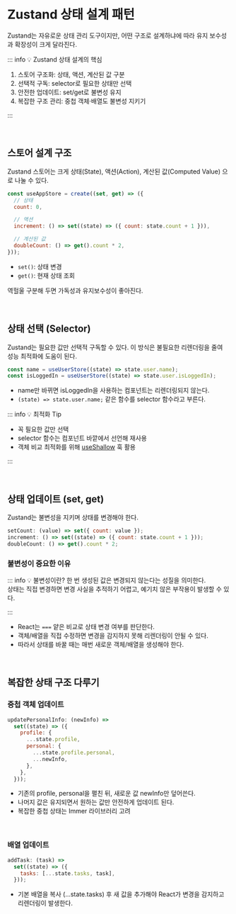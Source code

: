 # Zustand 상태 설계 패턴

Zustand는 자유로운 상태 관리 도구이지만, 어떤 구조로 설계하냐에 따라 유지 보수성과 확장성이 크게 달라진다.

::: info 💡 Zustand 상태 설계의 핵심

1. 스토어 구조화: 상태, 액션, 계산된 값 구분
2. 선택적 구독: selector로 필요한 상태만 선택
3. 안전한 업데이트: set/get로 불변성 유지
4. 복잡한 구조 관리: 중첩 객체·배열도 불변성 지키기

:::

<br>

## 스토어 설계 구조

Zustand 스토어는 크게 상태(State), 액션(Action), 계산된 값(Computed Value) 으로 나눌 수 있다.

```jsx
const useAppStore = create((set, get) => ({
  // 상태
  count: 0,

  // 액션
  increment: () => set((state) => ({ count: state.count + 1 })),

  // 계산된 값
  doubleCount: () => get().count * 2,
}));
```

- `set()`: 상태 변경
- `get()`: 현재 상태 조회

역헐울 구분해 두면 가독성과 유지보수성이 좋아진다.

<br>

## 상태 선택 (Selector)

Zustand는 필요한 값만 선택적 구독할 수 있다. 이 방식은 불필요한 리렌더링을 줄여 성능 최적화에 도움이 된다.

```jsx
const name = useUserStore((state) => state.user.name);
const isLoggedIn = useUserStore((state) => state.user.isLoggedIn);
```

- name만 바뀌면 isLoggedIn을 사용하는 컴포넌트는 리렌더링되지 않는다.
- `(state) => state.user.name;` 같은 함수를 selector 함수라고 부른다.

::: info 💡 최적화 Tip

- 꼭 필요한 값만 선택
- selector 함수는 컴포넌트 바깥에서 선언해 재사용
- 객체 비교 최적화를 위해 [useShallow](https://zustand.docs.pmnd.rs/hooks/use-shallow) 훅 활용

:::

<br>

## 상태 업데이트 (set, get)

Zustand는 불변성을 지키며 상태를 변경해야 한다.

```jsx
setCount: (value) => set({ count: value });
increment: () => set((state) => ({ count: state.count + 1 }));
doubleCount: () => get().count * 2;
```

### 불변성이 중요한 이유

::: info 💡 불변성이란?
한 번 생성된 값은 변경되지 않는다는 성질을 의미한다.  
상태는 직접 변경하면 변경 사실을 추적하기 어렵고, 예기치 않은 부작용이 발생할 수 있다.

:::

- React는 `===` 얕은 비교로 상태 변경 여부를 판단한다.
- 객체/배열을 직접 수정하면 변경을 감지하지 못해 리렌더링이 안될 수 있다.
- 따라서 상태를 바꿀 때는 매번 새로운 객체/배열을 생성해야 한다.

<br>

## 복잡한 상태 구조 다루기

### 중첩 객체 업데이트

```jsx
updatePersonalInfo: (newInfo) =>
  set((state) => ({
    profile: {
      ...state.profile,
      personal: {
        ...state.profile.personal,
        ...newInfo,
      },
    },
  }));
```

- 기존의 profile, personal을 펼친 뒤, 새로운 값 newInfo만 덮어쓴다.
- 나머지 값은 유지되면서 원하는 값만 안전하게 업데이트 된다.
- 복잡한 중첩 상태는 Immer 라이브러리 고려

<br>

### 배열 업데이트

```jsx
addTask: (task) =>
  set((state) => ({
    tasks: [...state.tasks, task],
  }));
```

- 기본 배열을 복사 (...state.tasks) 후 새 값을 추가해야 React가 변경을 감지하고 리렌더링이 발생한다.

<br>
<Comment/>
